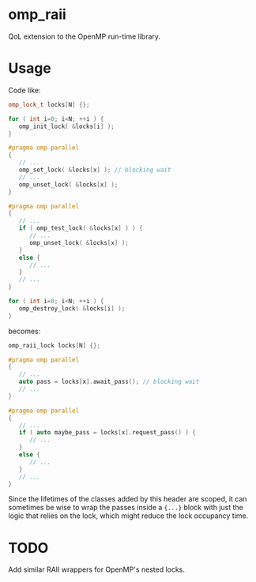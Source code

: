 # omp_raii
QoL extension to the OpenMP run-time library.

# Usage

Code like:

```cpp
omp_lock_t locks[N] {};

for ( int i=0; i<N; ++i ) {
   omp_init_lock( &locks[i] );
}

#pragma omp parallel
{
   // ...
   omp_set_lock( &locks[x] ); // blocking wait
   // ...
   omp_unset_lock( &locks[x] );
}

#pragma omp parallel
{
   // ...
   if ( omp_test_lock( &locks[x] ) ) {
      // ...
      omp_unset_lock( &locks[x] );
   }
   else {
      // ...
   }
   // ...
}

for ( int i=0; i<N; ++i ) {
   omp_destroy_lock( &locks[i] );
}
```

becomes:

```cpp
omp_raii_lock locks[N] {};

#pragma omp parallel
{
   // ...
   auto pass = locks[x].await_pass(); // blocking wait
   // ...
}

#pragma omp parallel
{
   // ...
   if ( auto maybe_pass = locks[x].request_pass() ) {
      // ...
   }
   else {
      // ...
   }
   // ...
}
```

Since the lifetimes of the classes added by this header are scoped, it can sometimes be wise to wrap the passes inside a `{...}` block with just the logic that relies on the lock, which might reduce the lock occupancy time.

# TODO

Add similar RAII wrappers for OpenMP's nested locks.
